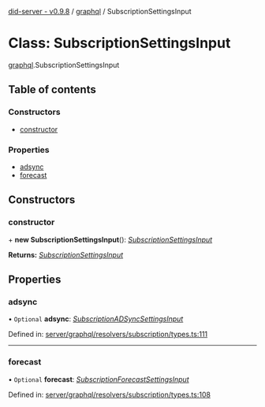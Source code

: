 [did-server - v0.9.8](../README.md) / [graphql](../modules/graphql.md) / SubscriptionSettingsInput

# Class: SubscriptionSettingsInput

[graphql](../modules/graphql.md).SubscriptionSettingsInput

## Table of contents

### Constructors

- [constructor](graphql.subscriptionsettingsinput.md#constructor)

### Properties

- [adsync](graphql.subscriptionsettingsinput.md#adsync)
- [forecast](graphql.subscriptionsettingsinput.md#forecast)

## Constructors

### constructor

\+ **new SubscriptionSettingsInput**(): [*SubscriptionSettingsInput*](graphql.subscriptionsettingsinput.md)

**Returns:** [*SubscriptionSettingsInput*](graphql.subscriptionsettingsinput.md)

## Properties

### adsync

• `Optional` **adsync**: [*SubscriptionADSyncSettingsInput*](graphql.subscriptionadsyncsettingsinput.md)

Defined in: [server/graphql/resolvers/subscription/types.ts:111](https://github.com/Puzzlepart/did/blob/dev/server/graphql/resolvers/subscription/types.ts#L111)

___

### forecast

• `Optional` **forecast**: [*SubscriptionForecastSettingsInput*](graphql.subscriptionforecastsettingsinput.md)

Defined in: [server/graphql/resolvers/subscription/types.ts:108](https://github.com/Puzzlepart/did/blob/dev/server/graphql/resolvers/subscription/types.ts#L108)
